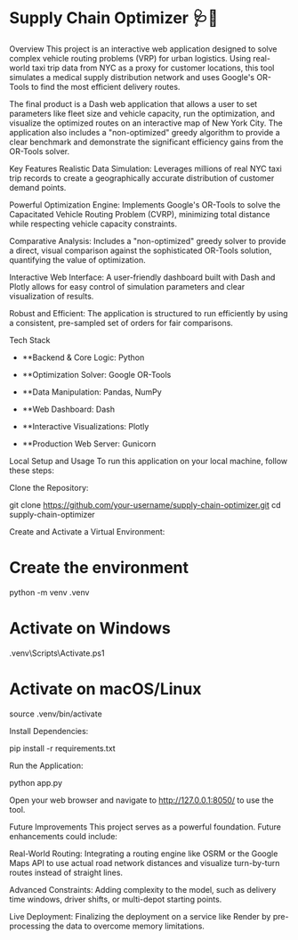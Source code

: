 # Supply Chain Optimizer 🩺🚚
Overview
This project is an interactive web application designed to solve complex vehicle routing problems (VRP) for urban logistics. Using real-world taxi trip data from NYC as a proxy for customer locations, this tool simulates a medical supply distribution network and uses Google's OR-Tools to find the most efficient delivery routes.

The final product is a Dash web application that allows a user to set parameters like fleet size and vehicle capacity, run the optimization, and visualize the optimized routes on an interactive map of New York City. The application also includes a "non-optimized" greedy algorithm to provide a clear benchmark and demonstrate the significant efficiency gains from the OR-Tools solver.

Key Features
Realistic Data Simulation: Leverages millions of real NYC taxi trip records to create a geographically accurate distribution of customer demand points.

Powerful Optimization Engine: Implements Google's OR-Tools to solve the Capacitated Vehicle Routing Problem (CVRP), minimizing total distance while respecting vehicle capacity constraints.

Comparative Analysis: Includes a "non-optimized" greedy solver to provide a direct, visual comparison against the sophisticated OR-Tools solution, quantifying the value of optimization.

Interactive Web Interface: A user-friendly dashboard built with Dash and Plotly allows for easy control of simulation parameters and clear visualization of results.

Robust and Efficient: The application is structured to run efficiently by using a consistent, pre-sampled set of orders for fair comparisons.

Tech Stack
* **Backend & Core Logic: Python

* **Optimization Solver: Google OR-Tools

* **Data Manipulation: Pandas, NumPy

* **Web Dashboard: Dash

* **Interactive Visualizations: Plotly

* **Production Web Server: Gunicorn

Local Setup and Usage
To run this application on your local machine, follow these steps:

Clone the Repository:

git clone https://github.com/your-username/supply-chain-optimizer.git
cd supply-chain-optimizer

Create and Activate a Virtual Environment:

# Create the environment
python -m venv .venv

# Activate on Windows
.venv\Scripts\Activate.ps1

# Activate on macOS/Linux
source .venv/bin/activate

Install Dependencies:

pip install -r requirements.txt

Run the Application:

python app.py

Open your web browser and navigate to http://127.0.0.1:8050/ to use the tool.

Future Improvements
This project serves as a powerful foundation. Future enhancements could include:

Real-World Routing: Integrating a routing engine like OSRM or the Google Maps API to use actual road network distances and visualize turn-by-turn routes instead of straight lines.

Advanced Constraints: Adding complexity to the model, such as delivery time windows, driver shifts, or multi-depot starting points.

Live Deployment: Finalizing the deployment on a service like Render by pre-processing the data to overcome memory limitations.

